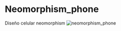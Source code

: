 # Neomorphism_phone
Diseño celular neomorphism
![neomorphism_phone](https://user-images.githubusercontent.com/40966311/109066477-e194dc00-76cb-11eb-97a0-8b737d0061e3.jpg)
